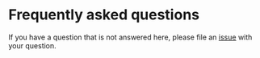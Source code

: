 # Frequently asked questions

If you have a question that is not answered here,
please file an
[issue](https://github.com/model-checking/cbmc-proof-debugger/issues)
with your question.
